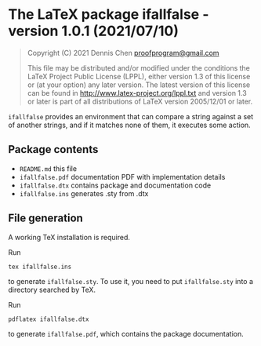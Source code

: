 # The LaTeX package ifallfalse - version 1.0.1 (2021/07/10)

> Copyright (C) 2021 Dennis Chen <proofprogram@gmail.com>
>
> This file may be distributed and/or modified under
> the conditions the LaTeX Project Public License (LPPL),
> either version 1.3 of this license or (at your option)
> any later version. The latest version of this license
> can be found in
> http://www.latex-project.org/lppl.txt
> and version 1.3 or later is part of all distributions of LaTeX
> version 2005/12/01 or later.

`ifallfalse` provides an environment that can compare a string against a set of another strings, and if it matches none of them, it executes some action.

## Package contents

- `README.md` this file
- `ifallfalse.pdf` documentation PDF with implementation details 
- `ifallfalse.dtx` contains package and documentation code
- `ifallfalse.ins` generates .sty from .dtx

## File generation

A working TeX installation is required.

Run

    tex ifallfalse.ins

to generate `ifallfalse.sty`. To use it, you need to put `ifallfalse.sty` into a directory searched by TeX.

Run

    pdflatex ifallfalse.dtx

to generate `ifallfalse.pdf`, which contains the package documentation.
